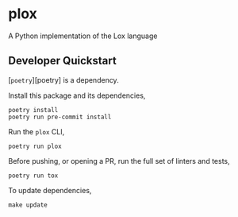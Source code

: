 # plox
A Python implementation of the Lox language

## Developer Quickstart

[`poetry`][poetry] is a dependency.

Install this package and its dependencies,

```
poetry install
poetry run pre-commit install
```

Run the `plox` CLI,

```
poetry run plox
```

Before pushing, or opening a PR, run the full set of linters and tests,

```
poetry run tox
```

To update dependencies,

```
make update
```
